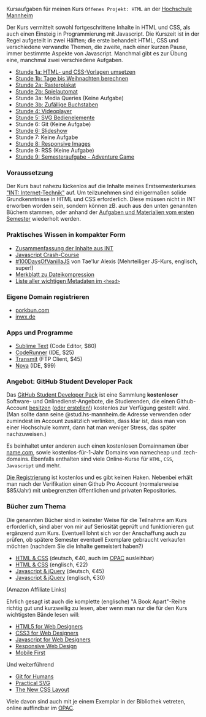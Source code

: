Kursaufgaben für meinen Kurs `Offenes Projekt: HTML` an der [Hochschule Mannheim](http://www.gestaltung.hs-mannheim.de)

Der Kurs vermittelt sowohl fortgeschrittene Inhalte in HTML und CSS, als auch einen Einsteig in Programmierung mit Javascript. Die Kurszeit ist in der Regel aufgeteilt in zwei Hälften; die erste behandelt HTML, CSS und verschiedene verwandte Themen, die zweite, nach einer kurzen Pause, immer bestimmte Aspekte von Javascript. Manchmal gibt es zur Übung eine, manchmal zwei verschiedene Aufgaben.

- [Stunde 1a: HTML- und CSS-Vorlagen umsetzen](uebung_01a.md)
- [Stunde 1b: Tage bis Weihnachten berechnen](uebung_01b.md)
- [Stunde 2a: Rasterplakat](uebung_02a.md)
- [Stunde 2b: Spielautomat](uebung_02b.md)
- Stunde 3a: Media Queries (Keine Aufgabe)
- [Stunde 3b: Zufällige Buchstaben](uebung_03b.md)
- [Stunde 4: Videoplayer](uebung_04.md)
- [Stunde 5: SVG Bedienelemente](uebung_05.md)
- Stunde 6: Git (Keine Aufgabe)
- [Stunde 6: Slideshow](uebung_06.md)
- Stunde 7: Keine Aufgabe
- [Stunde 8: Responsive Images](uebung_08.md)
- Stunde 9: RSS (Keine Aufgabe)
- [Stunde 9: Semesteraufgabe - Adventure Game](uebung_09.md)

### Voraussetzung

Der Kurs baut nahezu lückenlos auf die Inhalte meines Erstsemesterkurses ["INT: Internet-Technik"](https://github.com/oelna/hsma-int) auf. Um teilzunehmen sind einigermaßen solide Grundkenntnisse in HTML und CSS erforderlich. Diese müssen nicht in INT erworben worden sein, sondern können zB. auch aus den unten genannten Büchern stammen, oder anhand der [Aufgaben und Materialien vom ersten Semester](https://github.com/oelna/hsma-int) wiederholt werden.

### Praktisches Wissen in kompakter Form

- [Zusammenfassung der Inhalte aus INT](https://github.com/oelna/hsma-int/blob/master/test-vorbereitung.md)
- [Javascript Crash-Course](https://gist.github.com/oelna/5b7fa9f53331130ba4281d23532f3dff)
- [#100DaysOfVanillaJS](https://dev.to/search?q=100DaysOfVanillaJS) von Tae'lur Alexis (Mehrteiliger JS-Kurs, englisch, super!)
- [Merkblatt zu Dateikompression](https://gist.github.com/oelna/828e5b9c5702b635b56fd1a1d463943c)
- [Liste aller wichtigen Metadaten im `<head>`](https://gist.github.com/oelna/192663f21e81e5467658332259b90a09)

### Eigene Domain registrieren

- [porkbun.com](https://porkbun.com)
- [inwx.de](https://www.inwx.com/de/)

### Apps und Programme

- [Sublime Text](https://www.sublimetext.com) (Code Editor, $80)
- [CodeRunner](https://coderunnerapp.com) (IDE, $25)
- [Transmit](https://panic.com/transmit/) (FTP Client, $45)
- [Nova](https://panic.com/nova/) (IDE, $99)

### Angebot: GitHub Student Developer Pack

Das [GitHub Student Developer Pack](https://education.github.com/pack) ist eine Sammlung **kostenloser** Software- und Onlinedienst-Angebote, die Studierenden, die einen Github-Account [besitzen](https://education.github.com/benefits) ([oder erstellen!](https://github.com/join)) kostenlos zur Verfügung gestellt wird.  
(Man sollte dann seine @stud.hs-mannheim.de Adresse verwenden oder zumindest im Account zusätzlich verlinken, dass klar ist, dass man von einer Hochschule kommt, dann hat man weniger Stress, das später nachzuweisen.)

Es beinhaltet unter anderen auch einen kostenlosen Domainnamen über [name.com](https://name.com/), sowie kostenlos-für-1-Jahr Domains von namecheap und .tech-domains. Ebenfalls enthalten sind viele Online-Kurse für `HTML`, `CSS`, `Javascript` und mehr.

[Die Registrierung](https://education.github.com/pack) ist kostenlos und es gibt keinen Haken. Nebenbei erhält man nach der Verifikation einen Github Pro Account (normalerweise $85/Jahr) mit unbegrenzten öffentlichen und privaten Repositories.

### Bücher zum Thema

Die genannten Bücher sind in keinster Weise für die Teilnahme am Kurs erforderlich, sind aber von mir auf Seriosität geprüft und funktionieren gut ergänzend zum Kurs. Eventuell lohnt sich vor der Anschaffung auch zu prüfen, ob spätere Semester eventuell Exemplare gebraucht verkaufen möchten (nachdem Sie die Inhalte gemeistert haben?)

- [HTML & CSS](https://amzn.to/2TEietP) (deutsch, €40, auch im [OPAC](https://bsz.ibs-bw.de/opac24) ausleihbar)
- [HTML & CSS](https://amzn.to/38Hd1pz) (englisch, €22)
- [Javascript & jQuery](https://amzn.to/334TuhJ) (deutsch, €45)
- [Javascript & jQuery](https://amzn.to/2wJ72mQ) (englisch, €30)

(Amazon Affiliate Links)

Ehrlich gesagt ist auch die komplette (englische) "A Book Apart"-Reihe richtig gut und kurzweilig zu lesen, aber wenn man nur die für den Kurs wichtigsten Bände lesen will:

- [HTML5 for Web Designers](https://abookapart.com/products/html5-for-web-designers)
- [CSS3 for Web Designers](https://abookapart.com/products/css3-for-web-designers)
- [Javascript for Web Designers](https://abookapart.com/products/javascript-for-web-designers)
- [Responsive Web Design](https://abookapart.com/products/responsive-web-design)
- [Mobile First](https://abookapart.com/products/mobile-first)

Und weiterführend

- [Git for Humans](https://abookapart.com/products/git-for-humans)
- [Practical SVG](https://abookapart.com/products/practical-svg)
- [The New CSS Layout](https://abookapart.com/products/the-new-css-layout)

Viele davon sind auch mit je einem Exemplar in der Bibliothek vetreten, online auffindbar im [OPAC](https://bsz.ibs-bw.de/opac24).
